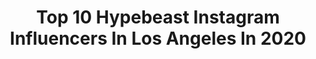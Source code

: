 ---
title: Top 10 Hypebeast Instagram Influencers In Los Angeles In 2020
description: >-
  Find top hypebeast Instagram influencers in Los Angeles in 2020. Most popular hashtags: #fashion #losangeles #hypebeast #ootd.
platform: Instagram
profiles:
  - username: "samanthacaudle9"
    fullname: >-
      DANCER CHOREOGRAPHER YOUTUBER
    location: "United States"
    followers: 72360
    engagement: 678
    commentsToLikes: 0.019654
    id: ck55ms7kz4nhm0i11nthkqf2s
    verified: false
    hashtags: "#hype, #twerking, #roddyricch, #dancehall"
  - username: "_j.squared"
    fullname: >-
      Jordan Jimenez
    location: "United States"
    followers: 8048
    engagement: 909
    commentsToLikes: 0.027925
    id: ck55o30pl7j560i112xvxjrs2
    verified: false
    hashtags: "#complex, #streetphotography, #sports, #rap"
  - username: "blotch"
    fullname: >-
      Chris Theodoropoulos
    location: "United States"
    followers: 25007
    engagement: 766
    commentsToLikes: 0.017546
    id: ck5zvftx245hf0i144ufiqwd2
    verified: false
    hashtags: "#way2ill, #agameoftones, #vol10k, #createcommune"
  - username: "ninedash"
    fullname: >-
      Daniel♌
    location: "United States"
    followers: 23370
    engagement: 785
    commentsToLikes: 0.101760
    id: ck5qbh8wtlm440i114lgm14e5
    verified: false
    hashtags: "#2020vision, #23, #21"
  - username: "kidboogie_official"
    fullname: >-
      𝔎𝔦𝔡𝔅𝔬𝔬𝔤𝔦𝔢/𝔇𝔞𝔫𝔠𝔢𝔯/𝔐𝔲𝔰𝔦𝔠𝔦𝔞𝔫
    location: "United States"
    followers: 126902
    engagement: 130
    commentsToLikes: 0.021736
    id: ck6txukrczxq60j7128akynwu
    verified: false
    hashtags: "#teach, #tutorials, #vibes, #animation"
  - username: "beasteater"
    fullname: >-
      XXXXX
    location: "United States"
    followers: 467036
    engagement: 1024
    commentsToLikes: 0.029732
    id: ck15pvfk0ztsa0i195a15a52b
    verified: false
    hashtags: "#couplesofinstagram, #collegestudents, #fashion, #photoshoot"
  - username: "jessycablood"
    fullname: >-
      Jessyca Blood
    location: "United States"
    followers: 5543
    engagement: 717
    commentsToLikes: 0.040715
    id: ck5zwnzjm6gqk0i14sq74lf5c
    verified: false
    hashtags: "#papercranes, #sneakerhead, #scenic, #cobra"
  - username: "kvvadwo"
    fullname: >-
      Kvvαdwo Οβeng
    location: "United States"
    followers: 17851
    engagement: 778
    commentsToLikes: 0.028802
    id: ck6uc1zdid0wv0j71bx1im44v
    verified: false
    hashtags: "#storyteller, #hypebeast, #heimlichmaneuver, #art"
  - username: "atikhunk"
    fullname: >-
      atikhun
    location: "United States"
    followers: 12132
    engagement: 1528
    commentsToLikes: 0.087035
    id: ck8wgdyrkh6ak0j78wi7pv577
    verified: false
    hashtags: "#fashion, #smallgestures, #artistcheck, #styletips"
  - username: "matchapazzi"
    fullname: >-
      Armando Cepeda
    location: "United States"
    followers: 3385
    engagement: 3858
    commentsToLikes: 0.062610
    id: ck15tslktjoms0i19t8p1he65
    verified: false
    hashtags: "#photographer, #kawaiigirl, #momoland, #se"
---